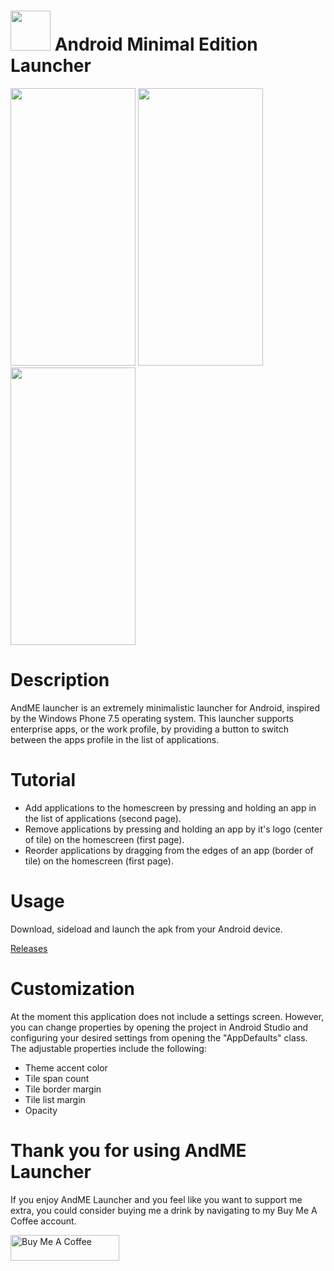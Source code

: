 # <img src="https://raw.githubusercontent.com/jetspiking/AndME/main/Images/icon.png" width="64" height="64"> Android Minimal Edition Launcher 

<img src="https://raw.githubusercontent.com/jetspiking/AndME/main/Images/HomePage.jpg" width="200" height="444">  <img src="https://raw.githubusercontent.com/jetspiking/AndME/main/Images/AppsPage.jpg" width="200" height="444">  <img src="https://raw.githubusercontent.com/jetspiking/AndME/main/Images/FilterPage.jpg" width="200" height="444">

# Description
AndME launcher is an extremely minimalistic launcher for Android, inspired by the Windows Phone 7.5 operating system. This launcher supports enterprise apps, or the work profile, by providing a button to switch between the apps profile in the list of applications.

# Tutorial
- Add applications to the homescreen by pressing and holding an app in the list of applications (second page).
- Remove applications by pressing and holding an app by it's logo (center of tile) on the homescreen (first page).
- Reorder applications by dragging from the edges of an app (border of tile) on the homescreen (first page).

# Usage
Download, sideload and launch the apk from your Android device.

[Releases](https://github.com/jetspiking/AndME/releases)

# Customization
At the moment this application does not include a settings screen. However, you can change properties by opening the project in Android Studio and configuring your desired settings from opening the "AppDefaults" class. The adjustable properties include the following:

- Theme accent color
- Tile span count
- Tile border margin
- Tile list margin
- Opacity

# Thank you for using AndME Launcher
If you enjoy AndME Launcher and you feel like you want to support me extra, you could consider buying me a drink by navigating to my Buy Me A Coffee account.

<a href="https://www.buymeacoffee.com/DustinHendriks" target="_blank"><img src="https://cdn.buymeacoffee.com/buttons/default-orange.png" alt="Buy Me A Coffee" height="41" width="174"></a>
